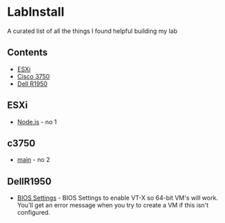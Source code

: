 # LabInstall
A curated list of all the things I found helpful building my lab


## Contents

- [ESXi](#ESXi)
- [Cisco 3750](#c3750)
- [Dell R1950](#DellR1950)


## ESXi

- [Node.js](https://github.com/sindresorhus/awesome-nodejs#readme) - no 1


## c3750

- [main](https://github.com) - no 2


## DellR1950

- [BIOS Settings](https://www.thegeekstuff.com/2011/07/bios-cpu-vt-setting-for-vmware/) - BIOS Settings to enable VT-X so 64-bit VM's will work. You'll get an error message when you try to create a VM if this isn't configured.
